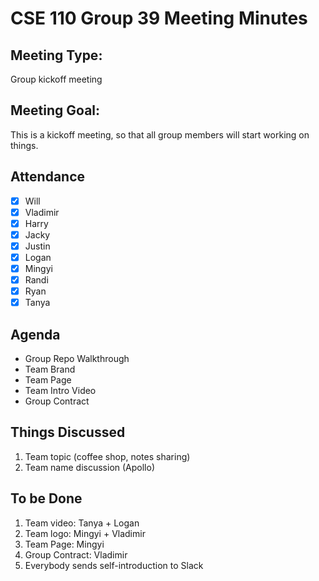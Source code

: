 # CSE 110 Group 39 Meeting Minutes
## Meeting Type:
Group kickoff meeting

## Meeting Goal:
This is a kickoff meeting, so that all group members will start working on things.

## Attendance
- [x] Will
- [x] Vladimir
- [x] Harry
- [x] Jacky
- [x] Justin
- [x] Logan
- [x] Mingyi
- [x] Randi
- [x] Ryan
- [x] Tanya

## Agenda
- Group Repo Walkthrough
- Team Brand
- Team Page
- Team Intro Video
- Group Contract

## Things Discussed
1. Team topic (coffee shop, notes sharing)
2. Team name discussion (Apollo)

## To be Done
1. Team video: Tanya + Logan
2. Team logo: Mingyi + Vladimir
3. Team Page: Mingyi
4. Group Contract: Vladimir
5. Everybody sends self-introduction to Slack